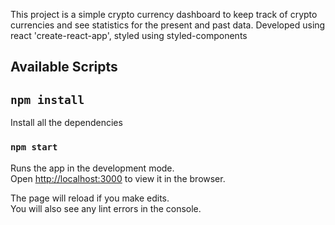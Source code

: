 This project is a simple crypto currency dashboard to keep track of crypto currencies and see statistics for the present and past data.
Developed using react 'create-react-app', styled using styled-components 


## Available Scripts

## `npm install`
Install all the dependencies

### `npm start`

Runs the app in the development mode.<br>
Open [http://localhost:3000](http://localhost:3000) to view it in the browser.

The page will reload if you make edits.<br>
You will also see any lint errors in the console.
